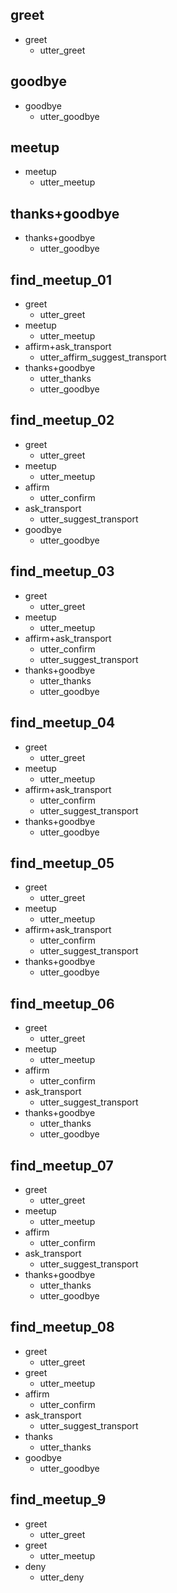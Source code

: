 ## greet
* greet
  - utter_greet

## goodbye
* goodbye
  - utter_goodbye

## meetup
* meetup
  - utter_meetup

## thanks+goodbye
* thanks+goodbye
  - utter_goodbye

## find_meetup_01
* greet
  - utter_greet
* meetup
  - utter_meetup
* affirm+ask_transport
  - utter_affirm_suggest_transport
* thanks+goodbye
  - utter_thanks
  - utter_goodbye

## find_meetup_02
* greet
  - utter_greet
* meetup
  - utter_meetup
* affirm
  - utter_confirm
* ask_transport
  - utter_suggest_transport
* goodbye
  - utter_goodbye

## find_meetup_03
* greet
  - utter_greet
* meetup
  - utter_meetup
* affirm+ask_transport
  - utter_confirm
  - utter_suggest_transport
* thanks+goodbye
  - utter_thanks
  - utter_goodbye

## find_meetup_04
* greet
  - utter_greet
* meetup
  - utter_meetup
* affirm+ask_transport
  - utter_confirm
  - utter_suggest_transport
* thanks+goodbye
  - utter_goodbye

## find_meetup_05
* greet
  - utter_greet
* meetup
  - utter_meetup
* affirm+ask_transport
  - utter_confirm
  - utter_suggest_transport
* thanks+goodbye
  - utter_goodbye

## find_meetup_06
* greet
  - utter_greet
* meetup
  - utter_meetup
* affirm
  - utter_confirm
* ask_transport
  - utter_suggest_transport
* thanks+goodbye
  - utter_thanks
  - utter_goodbye

## find_meetup_07
* greet
  - utter_greet
* meetup
  - utter_meetup
* affirm
  - utter_confirm
* ask_transport
  - utter_suggest_transport
* thanks+goodbye
  - utter_thanks
  - utter_goodbye

## find_meetup_08
* greet
  - utter_greet
* greet
  - utter_meetup
* affirm
  - utter_confirm
* ask_transport
  - utter_suggest_transport
* thanks
  - utter_thanks
* goodbye
  - utter_goodbye

## find_meetup_9
* greet
  - utter_greet
* greet
  - utter_meetup
* deny
  - utter_deny